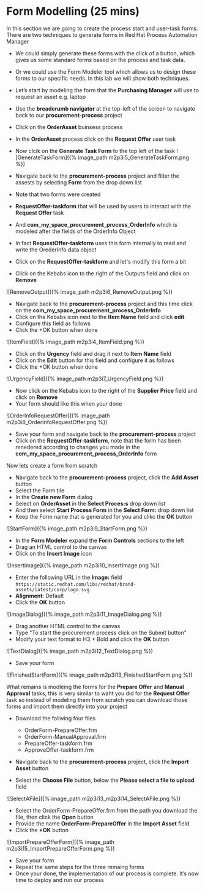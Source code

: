 # Form Modelling (25 mins)

In this section we are going to create the process start and user-task forms. There are two techniques to generate forms in Red Hat Process Automation Manager
- We could simply generate these forms with the click of a button, which gives us some standard forms based on the process and task data.
- Or we could use  the Form Modeler tool which allows us to design these forms to our specific needs.
In this lab we will show both techniques. 

- Let’s start by modeling the form that the **Purchasing Manager** will use to request an asset e.g. laptop

- Use the **breadcrumb navigator** at the top-left of the screen to navigate back to our **procurement-process** project
- Click on the **OrderAsset** buinsess process
- In the **OrderAsset** process click on the **Request Offer** user task
- Now clcik on the **Generate Task Form** to the top left of the task
![GenerateTaskForm]({% image_path m2p3i5_GenerateTaskForm.png %})
- Navigate back to the **procurement-process** project and filter the assests by selecting **Form** from the drop down list
- Note that two forms were created 
- **RequestOffer-taskform** that will be used by users to interact with the **Request Offer** task
- And **com_my_space_procurement_process_OrderInfo** which is modeled after the fields of the OrderInfo Object
- In fact **RequestOffer-taskform** uses this form internally to read and write the OrederInfo data object
- Click on the **RequestOffer-taskform** and let's modify this form a bit
- Click on the Kebabs icon to the right of the Outputs field and click on **Remove**

![RemoveOutput]({% image_path m2p3i6_RemoveOutput.png %})

- Navigate back to the **procurement-process** project and this time click on the **com_my_space_procurement_process_OrderInfo**
- Click on the Kebabs icon next to the **Item Name** field and click **edit**
- Configure this field as follows
- Click the +OK button when done

![ItemField]({% image_path m2p3i4_ItemField.png %})

- Click on the **Urgency** field and drag it next to **Item Name** field
- Click on the **Edit** button for this field and configure it as follows
- Click the +OK button when done

![UrgencyField]({% image_path m2p3i7_UrgencyField.png %})

- Now click on the Kebabs icon to the right of the **Supplier Price** field and click on **Remove**
- Your form should like this when your done

![OrderInfoRequestOffer]({% image_path m2p3i8_OrderInfoRequestOffer.png %})

- Save your form and navigate back to the **procurement-process** project 
- Click on the **RequestOffer-taskform**, note that the form has been renedered according to changes you made in the **com_my_space_procurement_process_OrderInfo** form

Now lets create a form from scratch
- Navigate back to the **procurement-process** project, click the **Add Asset** button
- Select the Form tile
- In the **Create new Form** dialog
- Select on **OrderAsset** in the **Select Proces:s** drop down list
- And then select **Start Process Form** in the **Select Form:** drop down list
- Keep the Form name that is generated for you and clikc the **OK** button

![StartForm]({% image_path m2p3i9_StartForm.png %})
- In the **Form Modeler** expand the **Form Controls** sections to the left
- Drag an HTML control to the canvas
- Click on the **Insert Image** icon

![InsertImage]({% image_path m2p3i10_InsertImage.png %})
- Enter the following URL in the **Image:** field
`https://static.redhat.com/libs/redhat/brand-assets/latest/corp/logo.svg`
- **Alignment**: Default 
- Click the **OK** button

![ImageDialog]({% image_path m2p3i11_ImageDialog.png %})

- Drag another HTML control to the canvas
- Type "To start the procurement process click on the Submit button"
- Modify your text format to H3 + Bold and click the **OK** button

![TextDialog]({% image_path m2p3i12_TextDialog.png %})

- Save your form

![FinishedStartForm]({% image_path m2p3i13_FinishedStartForm.png %})

What remains is modleing the forms for the **Prepare Offer** and **Manual Approval** tasks, this is very similar to waht you did for the **Request Offer** task so instead of modeling them from scratch you can download those forms and import them directly into your project

- Download the follwing four files
    - OrderForm-PrepareOffer.frm
    - OrderForm-ManualApproval.frm
    - PrepareOffer-taskform.frm
    - ApproveOffer-taskform.frm

- Navigate back to the **procurement-process** project, click the **Import Asset** button
- Select the **Choose File** button, below the **Please select a file to upload** field

![SelectAFile]({% image_path m2p3i13_m2p3i14_SelectAFile.png %})

- Select the OrderForm-PrepareOffer.frm from the path you download the file, then click the **Open** button
- Provide the name **OrderForm-PrepareOffer** in the **Import Asset** field
- Click the **+OK** button

![ImportPrepareOfferForm]({% image_path m2p3i15_ImportPrepareOfferForm.png %})

- Save your form
- Repeat the same steps for the three remaing forms
- Once your done, the implementation of our process is complete. It’s now time to deploy and run our process













